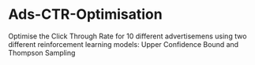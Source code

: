 # Ads-CTR-Optimisation
Optimise the Click Through Rate for 10 different advertisemens using two different reinforcement learning models: Upper Confidence Bound and Thompson Sampling

